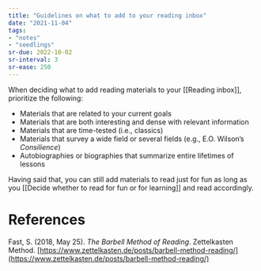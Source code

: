 ```yaml
---
title: "Guidelines on what to add to your reading inbox"
date: "2021-11-04"
tags:
- "notes"
- "seedlings"
sr-due: 2022-10-02
sr-interval: 3
sr-ease: 250
---
```


When deciding what to add reading materials to your [[Reading inbox]], prioritize the following:

- Materials that are related to your current goals
- Materials that are both interesting and dense with relevant information
- Materials that are time-tested (i.e., classics)
- Materials that survey a wide field or several fields (e.g., E.O. Wilson’s *Consilience*)
- Autobiographies or biographies that summarize entire lifetimes of lessons

Having said that, you can still add materials to read just for fun as long as you [[Decide whether to read for fun or for learning]] and read accordingly.

# References

Fast, S. (2018, May 25). *The Barbell Method of Reading*. Zettelkasten Method. [https://www.zettelkasten.de/posts/barbell-method-reading/](https://www.zettelkasten.de/posts/barbell-method-reading/)

